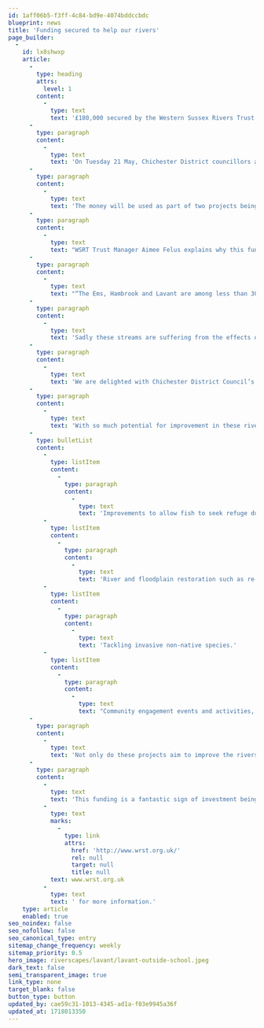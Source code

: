 ```yaml
---
id: 1aff06b5-f3ff-4c84-bd9e-4074bddccbdc
blueprint: news
title: 'Funding secured to help our rivers'
page_builder:
  -
    id: lx8shwxp
    article:
      -
        type: heading
        attrs:
          level: 1
        content:
          -
            type: text
            text: '£180,000 secured by the Western Sussex Rivers Trust to help restore rivers Lavant, Ems and Hambrook'
      -
        type: paragraph
        content:
          -
            type: text
            text: 'On Tuesday 21 May, Chichester District councillors agreed to invest £180,000 over the next three years to help revive three locally precious and globally unique rivers in western Sussex.'
      -
        type: paragraph
        content:
          -
            type: text
            text: 'The money will be used as part of two projects being led by the Western Sussex Rivers Trust (formerly known as the Arun and Rother Rivers Trust). One will focus on putting into action a restoration plan for the Ems and Hambrook, while the other will begin work on a restoration plan for the River Lavant.'
      -
        type: paragraph
        content:
          -
            type: text
            text: "WSRT Trust Manager Aimee Felus explains why this funding is so important:\_"
      -
        type: paragraph
        content:
          -
            type: text
            text: "“The Ems, Hambrook and Lavant are among less than 300 chalk streams and rivers in the world. These rivers and streams were described by the Chalk Stream Restoration Strategy (2021) as our equivalent to the Great Barrier Reef, holding ‘a truly special natural heritage with a responsibility’.\_"
      -
        type: paragraph
        content:
          -
            type: text
            text: 'Sadly these streams are suffering from the effects of abstraction (water being taken for use in our homes and businesses), drought, pollution, habitat loss, and development. We have all seen the effects of increased flooding over recent years – another symptom of how we manage our rivers. Taking action now to restore, protect and ready these precious habitats for future changes is vital.'
      -
        type: paragraph
        content:
          -
            type: text
            text: 'We are delighted with Chichester District Council’s decision - it will enable us to focus resources on these three streams and rivers, all which flow into Chichester Harbour, an internationally important habitat for wildlife, so any improvements we make to the rivers will have a direct impact on this special habitat too.”'
      -
        type: paragraph
        content:
          -
            type: text
            text: 'With so much potential for improvement in these rivers, new Chalk Stream Resilience Officers will be focusing on actions such as improving water quality, making the streams more resilient to high and low levels of water, and enabling habitats and species to thrive. Each river requires a tailored and specific plan, but some examples of the actions are:'
      -
        type: bulletList
        content:
          -
            type: listItem
            content:
              -
                type: paragraph
                content:
                  -
                    type: text
                    text: 'Improvements to allow fish to seek refuge during low flow times.'
          -
            type: listItem
            content:
              -
                type: paragraph
                content:
                  -
                    type: text
                    text: 'River and floodplain restoration such as re-wiggling the rivers, creating ponds and water meadow restoration to increase biodiversity.'
          -
            type: listItem
            content:
              -
                type: paragraph
                content:
                  -
                    type: text
                    text: 'Tackling invasive non-native species.'
          -
            type: listItem
            content:
              -
                type: paragraph
                content:
                  -
                    type: text
                    text: "Community engagement events and activities, and boosting citizen science.\_"
      -
        type: paragraph
        content:
          -
            type: text
            text: 'Not only do these projects aim to improve the rivers for an array of wildlife, they centre on helping people feel more connected to these precious habitats and will show that positive change is possible.'
      -
        type: paragraph
        content:
          -
            type: text
            text: 'This funding is a fantastic sign of investment being made in our rivers. Keep an eye on the Western Sussex Rivers Trust website for updates as these exciting projects unfold. If you’d like to support the WSRT by joining the team, becoming a volunteer River Guardian or making a donation, please visit '
          -
            type: text
            marks:
              -
                type: link
                attrs:
                  href: 'http://www.wrst.org.uk/'
                  rel: null
                  target: null
                  title: null
            text: www.wrst.org.uk
          -
            type: text
            text: ' for more information.'
    type: article
    enabled: true
seo_noindex: false
seo_nofollow: false
seo_canonical_type: entry
sitemap_change_frequency: weekly
sitemap_priority: 0.5
hero_image: riverscapes/lavant/lavant-outside-school.jpeg
dark_text: false
semi_transparent_image: true
link_type: none
target_blank: false
button_type: button
updated_by: cae59c31-1013-4345-ad1a-f03e9945a36f
updated_at: 1718013350
---
```

